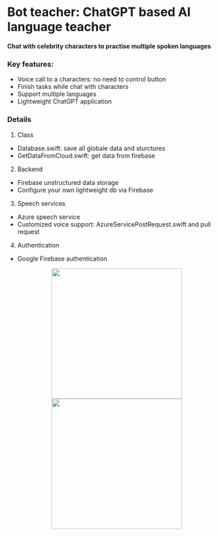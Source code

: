 # Bot teacher: ChatGPT based AI language teacher
**Chat with celebrity characters to practise multiple spoken languages**

### Key features:
- Voice call to a characters: no need to control button
- Finish tasks while chat with characters
- Support multiple languages
- Lightweight ChatGPT application

### Details
1. Class
- Database.swift: save all globale data and sturctures
- GetDataFromCloud.swift: get data from firebase
2. Backend
- Firebase unstructured data storage
- Configure your own lightweight db via Firebase
3. Speech services
- Azure speech service
- Customized voice support: AzureServicePostRequest.swift and pull request
4. Authentication
- Google Firebase authentication

<center class="half">
  <img src="https://user-images.githubusercontent.com/50688000/233960625-b9149f5f-1a60-469d-96b1-f3cdc263c3e9.jpeg" width="300"/><img src="https://user-images.githubusercontent.com/50688000/233960643-4df91399-5fd3-4ee8-b1f0-2962a730de82.jpeg" width="300"/>
</center>

